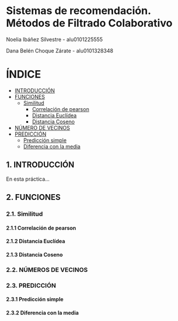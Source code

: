 # Sistemas de recomendación. Métodos de Filtrado Colaborativo

Noelia Ibáñez Silvestre - alu0101225555

Dana Belén Choque Zárate - alu0101328348

# ÍNDICE
- [INTRODUCCIÓN](#id1)
- [FUNCIONES](#id2)
  - [Similitud](#id3)
    - [Correlación de pearson](#id4)
    - [Distancia Euclídea](#id5)
    - [Distancia Coseno](#id6)
- [NÚMERO DE VECINOS](#id7)
- [PREDICCIÓN](#id8)
    - [Predicción simple](#id9)
    - [Diferencia con la media](#id10)



## 1. INTRODUCCIÓN <a name="id1"></a>
En esta práctica…

## 2. FUNCIONES <a name="id2"></a>


### 2.1. Similitud <a name="id3"></a>


#### 2.1.1 Correlación de pearson <a name="id4"></a>

#### 2.1.2 Distancia Euclídea <a name="id5"></a>


<!-- Noelia -->
#### 2.1.3 Distancia Coseno <a name="id6"></a>

### 2.2. NÚMEROS DE VECINOS <a name="id7"></a>


### 2.3. PREDICCIÓN <a name="id8"></a>

#### 2.3.1 Predicción simple <a name="id9"></a>


#### 2.3.2 Diferencia con la media <a name="id10"></a>

